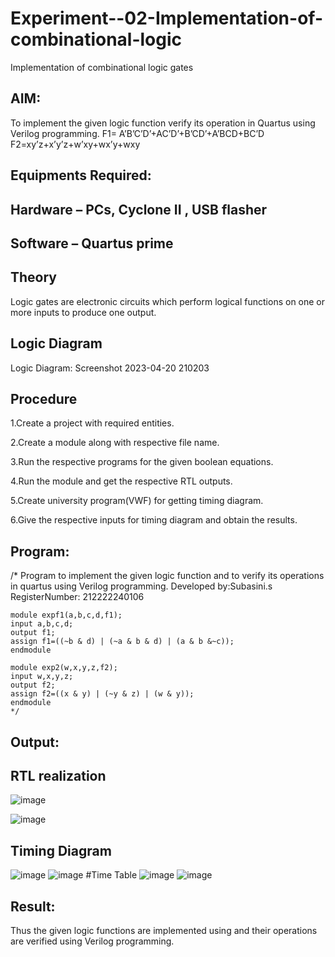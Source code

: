 # Experiment--02-Implementation-of-combinational-logic
Implementation of combinational logic gates
 
## AIM:
To implement the given logic function verify its operation in Quartus using Verilog programming.
 F1= A’B’C’D’+AC’D’+B’CD’+A’BCD+BC’D
F2=xy’z+x’y’z+w’xy+wx’y+wxy
 
 
 
## Equipments Required:
## Hardware – PCs, Cyclone II , USB flasher
## Software – Quartus prime


## Theory
Logic gates are electronic circuits which perform logical functions on one or more inputs to produce one output.
 

## Logic Diagram
Logic Diagram:
Screenshot 2023-04-20 210203
## Procedure
1.Create a project with required entities.

2.Create a module along with respective file name.

3.Run the respective programs for the given boolean equations.

4.Run the module and get the respective RTL outputs.

5.Create university program(VWF) for getting timing diagram.

6.Give the respective inputs for timing diagram and obtain the results.
## Program:
/*
Program to implement the given logic function and to verify its operations in quartus using Verilog programming.
Developed by:Subasini.s
RegisterNumber: 212222240106
~~~
module expf1(a,b,c,d,f1);
input a,b,c,d;
output f1;
assign f1=((~b & d) | (~a & b & d) | (a & b &~c));
endmodule

module exp2(w,x,y,z,f2);
input w,x,y,z;
output f2;
assign f2=((x & y) | (~y & z) | (w & y));
endmodule 
*/
~~~

## Output:
## RTL realization

![image](https://user-images.githubusercontent.com/119404951/233849455-e805ad81-25d3-4bc7-952a-37bb6954117c.png)

![image](https://user-images.githubusercontent.com/119404951/233849296-d46333f5-13a5-4bca-a3c5-eb6cd9609840.png)


## Timing Diagram
![image](https://user-images.githubusercontent.com/119404951/233848908-87ae25fc-a08e-4d35-adb9-e0822efe15f7.png)
![image](https://user-images.githubusercontent.com/119404951/233848939-3207fe98-b25a-4f39-b113-de24bdc09f69.png)
#Time Table
![image](https://user-images.githubusercontent.com/119404951/233849130-2a981470-0577-4d5e-a97b-9a32da4eec72.png)
![image](https://user-images.githubusercontent.com/119404951/233849305-0ba2c996-268d-40c2-9d9b-1371565d17d5.png)



## Result:
Thus the given logic functions are implemented using  and their operations are verified using Verilog programming.
